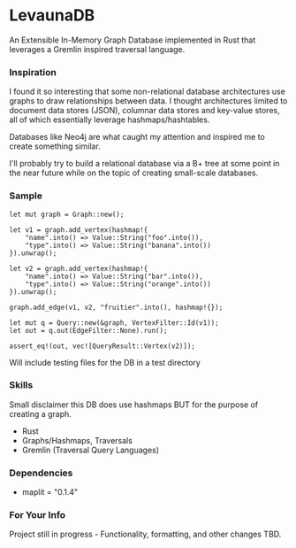 # LevaunaDB

An Extensible In-Memory Graph Database implemented in Rust that leverages a Gremlin inspired traversal language.

### Inspiration

I found it so interesting that some non-relational database architectures use graphs to draw relationships between data. I thought architectures limited to document data stores (JSON), columnar data stores and key-value stores, all of which essentially leverage hashmaps/hashtables.

Databases like Neo4j are what caught my attention and inspired me to create something similar.

I'll probably try to build a relational database via a B+ tree at some point in the near future while on the topic of creating small-scale databases.

### Sample

```
let mut graph = Graph::new();

let v1 = graph.add_vertex(hashmap!{
    "name".into() => Value::String("foo".into()),
    "type".into() => Value::String("banana".into())
}).unwrap();

let v2 = graph.add_vertex(hashmap!{
    "name".into() => Value::String("bar".into()),
    "type".into() => Value::String("orange".into())
}).unwrap();

graph.add_edge(v1, v2, "fruitier".into(), hashmap!{});

let mut q = Query::new(&graph, VertexFilter::Id(v1));
let out = q.out(EdgeFilter::None).run();

assert_eq!(out, vec![QueryResult::Vertex(v2)]);
```

Will include testing files for the DB in a test directory

### Skills

Small disclaimer this DB does use hashmaps BUT for the purpose of creating a graph.

- Rust
- Graphs/Hashmaps, Traversals
- Gremlin (Traversal Query Languages)

### Dependencies

- maplit = "0.1.4"

### For Your Info

Project still in progress - Functionality, formatting, and other changes TBD.
